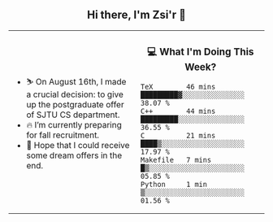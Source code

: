 <h2 align="center"> Hi there, I'm Zsi'r 👋 </h2>

<table>
    <tr>
        <td valign="center" width="50%">
            <ul>
                <li> ⛷️ On August 16th, I made a crucial decision: to give up the postgraduate offer of SJTU CS department.</li>
                <li> 🔥 I’m currently preparing for fall recruitment.</li>
                <li> 🙏 Hope that I could receive some dream offers in the end.</li>
            </ul>
        </td>
       <td valign="top" width="50%">

<h3 align="center"> 💻 What I'm Doing This Week? </h3>

<!--START_SECTION:waka-->
```text
TeX        46 mins         █████████▓░░░░░░░░░░░░░░░   38.07 % 
C++        44 mins         █████████░░░░░░░░░░░░░░░░   36.55 % 
C          21 mins         ████▒░░░░░░░░░░░░░░░░░░░░   17.97 % 
Makefile   7 mins          █▒░░░░░░░░░░░░░░░░░░░░░░░   05.85 % 
Python     1 min           ▒░░░░░░░░░░░░░░░░░░░░░░░░   01.56 % 
```
<!--END_SECTION:waka-->
</td></tr>
</table>
